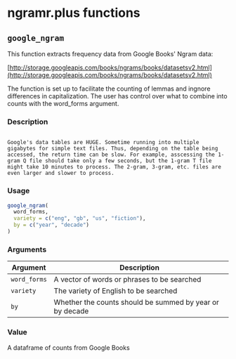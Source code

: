# ngramr.plus functions

## `google_ngram`

This function extracts frequency data from Google Books' Ngram data:

[http://storage.googleapis.com/books/ngrams/books/datasetsv2.html](http://storage.googleapis.com/books/ngrams/books/datasetsv2.html)

The function is set up to facilitate the counting of lemmas and ingnore differences in capitalization. The user has control over what to combine into counts with the word_forms argument.


### Description

```{warning}

Google's data tables are HUGE. Sometime running into multiple gigabytes for simple text files. Thus, depending on the table being accessed, the return time can be slow. For example, asscessing the 1-gram Q file should take only a few seconds, but the 1-gram T file might take 10 minutes to process. The 2-gram, 3-gram, etc. files are even larger and slower to process.

```


### Usage

```r
google_ngram(
  word_forms,
  variety = c("eng", "gb", "us", "fiction"),
  by = c("year", "decade")
)
```


### Arguments

Argument      |Description
------------- |----------------
`word_forms`     |     A vector of words or phrases to be searched
`variety`     |     The variety of English to be searched
`by`     |     Whether the counts should be summed by year or by decade


### Value

A dataframe of counts from Google Books



